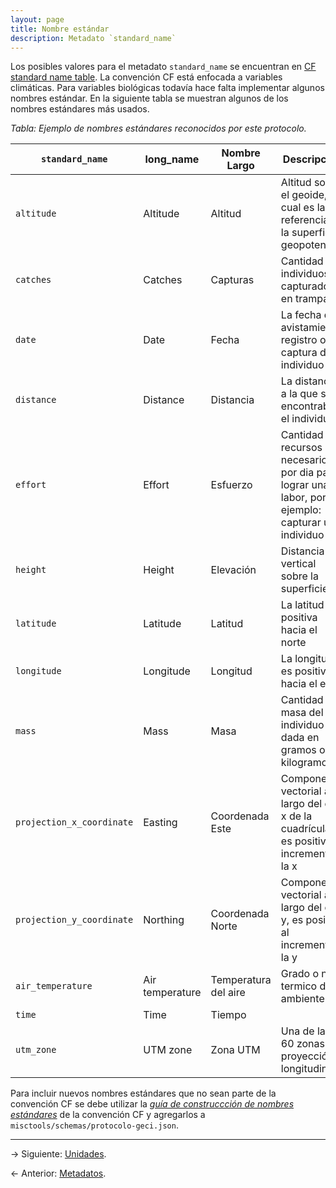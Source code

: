 ```yaml
---
layout: page
title: Nombre estándar
description: Metadato `standard_name`
---
```


Los posibles valores para el metadato `standard_name` se encuentran en [CF standard name
table](http://cfconventions.org/Data/cf-standard-names/current/build/cf-standard-name-table.html).
La convención CF está enfocada a variables climáticas. Para variables biológicas todavía hace falta
implementar algunos nombres estándar. En la siguiente tabla se muestran algunos de los nombres
estándares más usados.

_Tabla: Ejemplo de nombres estándares reconocidos por este protocolo._

**`standard_name`**       | **long_name**   | Nombre Largo         | Descripción
--------------------------|-----------------|----------------------|--------------------------------------------------------------------
`altitude`                | Altitude        | Altitud              | Altitud sobre el geoide, la cual es la referencia de la superficie geopotencial
`catches`                 | Catches         | Capturas             | Cantidad de individuos capturados en trampas
`date`                    | Date            | Fecha                | La fecha de avistamiento, registro o captura del individuo
`distance`                | Distance        | Distancia            | La distancia a la que se encontraba el individuo
`effort`                  | Effort          | Esfuerzo             | Cantidad de recursos necesarios por dia para lograr una labor, por ejemplo: capturar un individuo
`height`                  | Height          | Elevación            | Distancia vertical sobre la superficie
`latitude`                | Latitude        | Latitud              | La latitud es positiva hacia el norte
`longitude`               | Longitude       | Longitud             | La longitud es positiva hacia el este
`mass`                    | Mass            | Masa                 | Cantidad de masa del individuo dada en gramos o kilogramos
`projection_x_coordinate` | Easting         | Coordenada Este      | Componente vectorial a lo largo del eje x de la cuadrícula, es positiva al incrementar la x
`projection_y_coordinate` | Northing        | Coordenada Norte     | Componente vectorial a lo largo del eje y, es positiva al incrementar la y
`air_temperature`         | Air temperature | Temperatura del aire | Grado o nivel termico del ambiente
`time`                    | Time            | Tiempo               | &nbsp;
`utm_zone`                | UTM zone        | Zona UTM             | Una de las 60 zonas de proyección longitudinal.

Para incluir nuevos nombres estándares que no sean parte de la convención CF se debe utilizar la
[_guía de construccción de nombres
estándares_](http://cfconventions.org/Data/cf-standard-names/docs/guidelines.html) de la convención
CF y agregarlos a `misctools/schemas/protocolo-geci.json`.

---

&rarr; Siguiente: [Unidades](units.html).

&larr; Anterior: [Metadatos](metadatos.html).